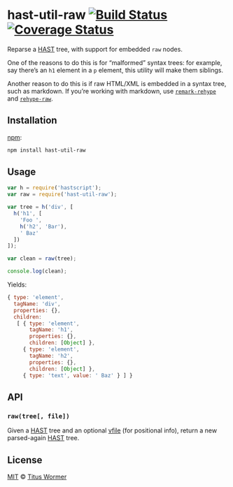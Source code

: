 # hast-util-raw [![Build Status][travis-badge]][travis] [![Coverage Status][codecov-badge]][codecov]

Reparse a [HAST][] tree, with support for embedded `raw` nodes.

One of the reasons to do this is for “malformed” syntax trees: for
example, say there’s an `h1` element in a `p` element, this utility
will make them siblings.

Another reason to do this is if raw HTML/XML is embedded in a syntax
tree, such as markdown.  If you’re working with markdown, use
[`remark-rehype`][remark-rehype] and [`rehype-raw`][rehype-raw].

## Installation

[npm][]:

```bash
npm install hast-util-raw
```

## Usage

```javascript
var h = require('hastscript');
var raw = require('hast-util-raw');

var tree = h('div', [
  h('h1', [
    'Foo ',
    h('h2', 'Bar'),
    ' Baz'
  ])
]);

var clean = raw(tree);

console.log(clean);
```

Yields:

```javascript
{ type: 'element',
  tagName: 'div',
  properties: {},
  children:
   [ { type: 'element',
       tagName: 'h1',
       properties: {},
       children: [Object] },
     { type: 'element',
       tagName: 'h2',
       properties: {},
       children: [Object] },
     { type: 'text', value: ' Baz' } ] }
```

## API

### `raw(tree[, file])`

Given a [HAST][] tree and an optional [vfile][] (for positional info),
return a new parsed-again [HAST][] tree.

## License

[MIT][license] © [Titus Wormer][author]

<!-- Definitions -->

[travis-badge]: https://img.shields.io/travis/syntax-tree/hast-util-raw.svg

[travis]: https://travis-ci.org/syntax-tree/hast-util-raw

[codecov-badge]: https://img.shields.io/codecov/c/github/syntax-tree/hast-util-raw.svg

[codecov]: https://codecov.io/github/syntax-tree/hast-util-raw

[npm]: https://docs.npmjs.com/cli/install

[license]: LICENSE

[author]: http://wooorm.com

[hast]: https://github.com/syntax-tree/hast

[remark-rehype]: https://github.com/wooorm/remark-rehype

[rehype-raw]: https://github.com/wooorm/rehype-raw

[vfile]: https://github.com/vfile/vfile
